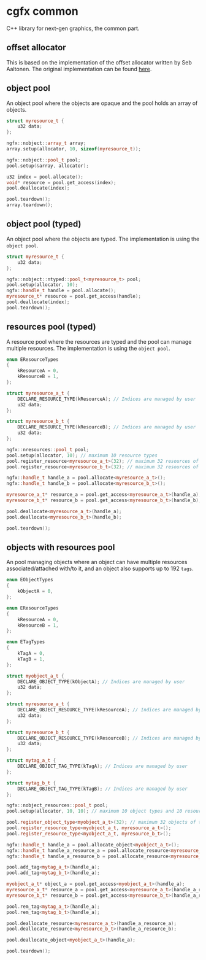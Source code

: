 # cgfx common

C++ library for next-gen graphics, the common part.

## offset allocator

This is based on the implementation of the offset allocator written by Seb Aaltonen. The original implementation can be found
[here](https://github.com/sebbbi/OffsetAllocator).

## object pool

An object pool where the objects are opaque and the pool holds an array of objects.

```c++
struct myresource_t {
    u32 data;
};

ngfx::nobject::array_t array;
array.setup(allocator, 10, sizeof(myresource_t));

ngfx::nobject::pool_t pool;
pool.setup(&array, allocator);

u32 index = pool.allocate();
void* resource = pool.get_access(index);
pool.deallocate(index);

pool.teardown();
array.teardown();
```

## object pool (typed)

An object pool where the objects are typed. The implementation is using the `object pool`.

```c++
struct myresource_t {
    u32 data;
};

ngfx::nobject::ntyped::pool_t<myresource_t> pool;
pool.setup(allocator, 10);
ngfx::handle_t handle = pool.allocate();
myresource_t* resource = pool.get_access(handle);
pool.deallocate(index);
pool.teardown();
```

## resources pool (typed)

A resource pool where the resources are typed and the pool can manage multiple resources. The implementation is using the `object pool`.

```c++
enum EResourceTypes
{
    kResourceA = 0,
    kResourceB = 1,
};

struct myresource_a_t {
    DECLARE_RESOURCE_TYPE(kResourceA); // Indices are managed by user
    u32 data;
};

struct myresource_b_t {
    DECLARE_RESOURCE_TYPE(kResourceB); // Indices are managed by user
    u32 data;
};

ngfx::nresources::pool_t pool;
pool.setup(allocator, 10); // maximum 10 resource types
pool.register_resource<myresource_a_t>(32); // maximum 32 resources of type myresource_a_t
pool.register_resource<myresource_b_t>(32); // maximum 32 resources of type myresource_b_t

ngfx::handle_t handle_a = pool.allocate<myresource_a_t>();
ngfx::handle_t handle_b = pool.allocate<myresource_b_t>();

myresource_a_t* resource_a = pool.get_access<myresource_a_t>(handle_a);
myresource_b_t* resource_b = pool.get_access<myresource_b_t>(handle_b);

pool.deallocate<myresource_a_t>(handle_a);
pool.deallocate<myresource_b_t>(handle_b);

pool.teardown();
```


## objects with resources pool

An pool managing objects where an object can have multiple resources associated/attached with/to it, and an object also supports up to 192 `tags`.

```c++
enum EObjectTypes
{
    kObjectA = 0,
};

enum EResourceTypes
{
    kResourceA = 0,
    kResourceB = 1,
};

enum ETagTypes
{
    kTagA = 0,
    kTagB = 1,
};

struct myobject_a_t {
    DECLARE_OBJECT_TYPE(kObjectA); // Indices are managed by user
    u32 data;
};

struct myresource_a_t {
    DECLARE_OBJECT_RESOURCE_TYPE(kResourceA); // Indices are managed by user
    u32 data;
};

struct myresource_b_t {
    DECLARE_OBJECT_RESOURCE_TYPE(kResourceB); // Indices are managed by user
    u32 data;
};

struct mytag_a_t {
    DECLARE_OBJECT_TAG_TYPE(kTagA); // Indices are managed by user
};

struct mytag_b_t {
    DECLARE_OBJECT_TAG_TYPE(kTagB); // Indices are managed by user
};

ngfx::nobject_resources::pool_t pool;
pool.setup(allocator, 10, 10); // maximum 10 object types and 10 resource types

pool.register_object_type<myobject_a_t>(32); // maximum 32 objects of type myobject_a_t
pool.register_resource_type<myobject_a_t, myresource_a_t>(); 
pool.register_resource_type<myobject_a_t, myresource_b_t>(); 

ngfx::handle_t handle_a = pool.allocate_object<myobject_a_t>();
ngfx::handle_t handle_a_resource_a = pool.allocate_resource<myresource_a_t>(handle_a);
ngfx::handle_t handle_a_resource_b = pool.allocate_resource<myresource_b_t>(handle_a);

pool.add_tag<mytag_a_t>(handle_a);
pool.add_tag<mytag_b_t>(handle_a);

myobject_a_t* object_a = pool.get_access<myobject_a_t>(handle_a);
myresource_a_t* resource_a = pool.get_access<myresource_a_t>(handle_a_resource_a);
myresource_b_t* resource_b = pool.get_access<myresource_b_t>(handle_a_resource_b);

pool.rem_tag<mytag_a_t>(handle_a);
pool.rem_tag<mytag_b_t>(handle_a);

pool.deallocate_resource<myresource_a_t>(handle_a_resource_a);
pool.deallocate_resource<myresource_b_t>(handle_a_resource_b);

pool.deallocate_object<myobject_a_t>(handle_a);

pool.teardown();
```
